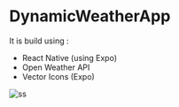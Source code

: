 # DynamicWeatherApp

It is build using : 

* React Native (using Expo)
* Open Weather API
* Vector Icons (Expo)

![ss](https://i.imgur.com/VpAUMVL.gif)
